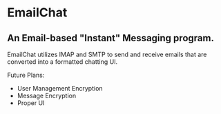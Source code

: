 # EmailChat
## An Email-based "Instant" Messaging program.

EmailChat utilizes IMAP and SMTP to send and receive emails that are converted into a formatted chatting UI.

Future Plans:
- User Management Encryption
- Message Encryption
- Proper UI
